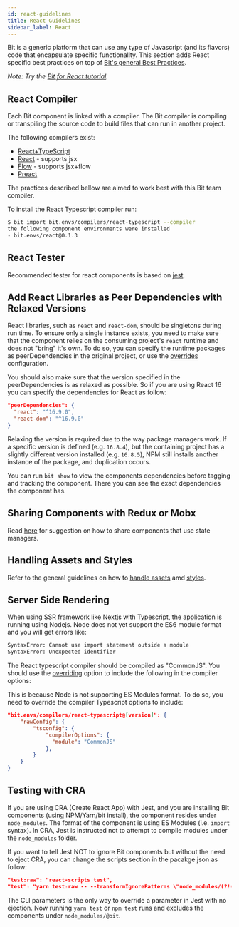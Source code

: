 ```yaml
---
id: react-guidelines
title: React Guidelines
sidebar_label: React
---
```


Bit is a generic platform that can use any type of Javascript (and its flavors) code that encapsulate specific functionality. This section adds React specific best practices on top of [Bit's general Best Practices](/docs/best-practices.html).

*Note: Try the [Bit for React tutorial](https://docs.bit.dev/docs/tutorials/bit-react-tutorial).*

## React Compiler

Each Bit component is linked with a compiler. The Bit compiler is compiling or transpiling the source code to build files that can run in another project.  

The following compilers exist:

- [React+TypeScript](https://bit.dev/bit/envs/compilers/react-typescript)
- [React](https://bit.dev/bit/envs/compilers/react) - supports jsx  
- [Flow](https://bit.dev/bit/envs/compilers/flow) - supports jsx+flow
- [Preact](https://bit.dev/bit/envs/compilers/preact)  

The practices described bellow are aimed to work best with this Bit team compiler.  

To install the React Typescript compiler run:  

```bash
$ bit import bit.envs/compilers/react-typescript --compiler
the following component environments were installed
- bit.envs/react@0.1.3
```

## React Tester

Recommended tester for react components is based on [jest](https://bit.dev/bit/envs/testers/jest).  

## Add React Libraries as Peer Dependencies with Relaxed Versions

React libraries, such as `react` and `react-dom`, should be singletons during run time. To ensure only a single instance exists, you need to make sure that the component relies on the consuming project's `react` runtime and does not "bring" it's own. To do so, you can specify the runtime packages as peerDependencies in the original project, or use the [overrides](/docs/overrides) configuration.  

You should also make sure that the version specified in the peerDependencies is as relaxed as possible. So if you are using React 16 you can specify the dependencies for React as follow:  

```json
"peerDependencies": {
  "react": "^16.9.0",
  "react-dom": "^16.9.0"
}
```

Relaxing the version is required due to the way package managers work.  If a specific version is defined (e.g. `16.8.4`), but the containing project has a slightly different version installed (e.g. `16.8.5`), NPM still installs another instance of the package, and duplication occurs.  

You can run `bit show` to view the components dependencies before tagging and tracking the component. There you can see the exact dependencies the component has.  

## Sharing Components with Redux or Mobx

Read [here](/docs/best-practices#state-managers) for suggestion on how to share components that use state managers.  

## Handling Assets and Styles

Refer to the general guidelines on how to [handle assets](/docs/best-practices#handling-assets) amd [styles](/docs/best-practices#handling-styles).

## Server Side Rendering

When using SSR framework like Nextjs with Typescript, the application is running using Nodejs. Node does not yet support the ES6 module format and you will get errors like:  

```bash
SyntaxError: Cannot use import statement outside a module
SyntaxError: Unexpected identifier
```

The React typescript compiler should be compiled as "CommonJS". You should use the [overriding](/docs/overrides) option to include the following in the compiler options:  

This is because Node is not supporting ES Modules format. To do so, you need to override the compiler Typescript options to include:  

```json
"bit.envs/compilers/react-typescript@[version]": {
    "rawConfig": {
        "tsconfig": {
            "compilerOptions": {
              "module": "CommonJS"
            },
        }
    }
}
```

## Testing with CRA

If you are using CRA (Create React App) with Jest, and you are installing Bit components (using NPM/Yarn/bit install), the component resides under `node_modules`. The format of the component is using ES Modules (i.e. `import` syntax). In CRA, Jest is instructed not to attempt to compile modules under the `node_modules` folder. 

If you want to tell Jest NOT to ignore Bit components but without the need to eject CRA, you can change the scripts section in the pacakge.json as follow: 

```json
"test:raw": "react-scripts test",
"test": "yarn test:raw -- --transformIgnorePatterns \"node_modules/(?!(@bit)/)\"",
```

The CLI parameters is the only way  to override a parameter in Jest with no ejection. Now running `yarn test` or `npm test` runs and excludes the components under `node_modules/@bit`.
